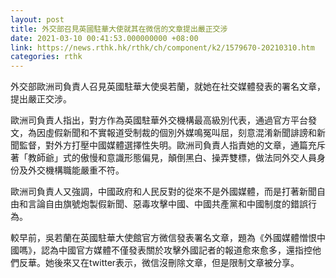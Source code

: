 ```yaml
---
layout: post
title: 外交部召見英國駐華大使就其在微信的文章提出嚴正交涉
date: 2021-03-10 00:41:53.000000000 +08:00
link: https://news.rthk.hk/rthk/ch/component/k2/1579670-20210310.htm
categories: rthk
---
```


外交部歐洲司負責人召見英國駐華大使吳若蘭，就她在社交媒體發表的署名文章，提出嚴正交涉。

歐洲司負責人指出，對方作為英國駐華外交機構最高級別代表，通過官方平台發文，為因虛假新聞和不實報道受制裁的個別外媒鳴冤叫屈，刻意混淆新聞誹謗和新聞監督，對外方打壓中國媒體選擇性失明。歐洲司負責人指責她的文章，通篇充斥著「教師爺」式的傲慢和意識形態偏見，顛倒黑白、操弄雙標，做法同外交人員身份及外交機構職能嚴重不符。

歐洲司負責人又強調，中國政府和人民反對的從來不是外國媒體，而是打著新聞自由和言論自由旗號炮製假新聞、惡毒攻擊中國、中國共產黨和中國制度的錯誤行為。

較早前，吳若蘭在英國駐華大使館官方微信發表署名文章，題為《外國媒體憎恨中國嗎》，認為中國官方媒體不僅發表關於攻擊外國記者的報道愈來愈多，還指控他們反華。她後來又在twitter表示，微信沒刪除文章，但是限制文章被分享。
